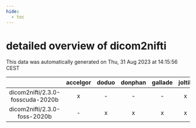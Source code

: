 ```yaml
---
hide:
  - toc
---
```


detailed overview of dicom2nifti
================================


This data was automatically generated on Thu, 31 Aug 2023 at 14:15:56 CEST  

| |accelgor|doduo|donphan|gallade|joltik|skitty|swalot|victini|
| :---: | :---: | :---: | :---: | :---: | :---: | :---: | :---: | :---: |
|dicom2nifti/2.3.0-fosscuda-2020b|x|-|-|-|x|-|-|-|
|dicom2nifti/2.3.0-foss-2020b|-|x|x|x|x|x|x|x|
